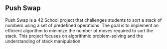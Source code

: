 <h2>Push Swap</h2>

Push Swap is a 42 School project that challenges students to sort a stack of numbers using a set of predefined operations. The goal is to implement an efficient algorithm to minimize the number of moves required to sort the stack. This project focuses on algorithmic problem-solving and the understanding of stack manipulation.
